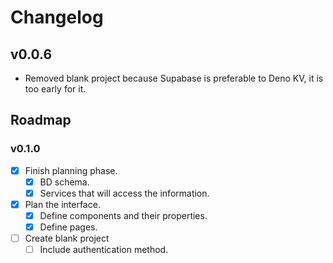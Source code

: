 # Changelog

## v0.0.6

- Removed blank project because Supabase is preferable to Deno KV, it is too early for it.

## Roadmap

### v0.1.0

- [x] Finish planning phase.
  - [x] BD schema.
  - [x] Services that will access the information.
- [x] Plan the interface.
  - [x] Define components and their properties.
  - [x] Define pages.
- [ ] Create blank project
  - [ ] Include authentication method.